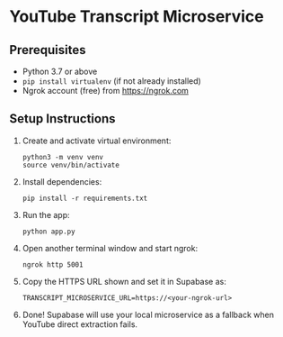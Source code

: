 
# YouTube Transcript Microservice

## Prerequisites
- Python 3.7 or above
- `pip install virtualenv` (if not already installed)
- Ngrok account (free) from https://ngrok.com

## Setup Instructions

1. Create and activate virtual environment:
   ```
   python3 -m venv venv
   source venv/bin/activate
   ```

2. Install dependencies:
   ```
   pip install -r requirements.txt
   ```

3. Run the app:
   ```
   python app.py
   ```

4. Open another terminal window and start ngrok:
   ```
   ngrok http 5001
   ```

5. Copy the HTTPS URL shown and set it in Supabase as:
   ```
   TRANSCRIPT_MICROSERVICE_URL=https://<your-ngrok-url>
   ```

6. Done! Supabase will use your local microservice as a fallback when YouTube direct extraction fails.
